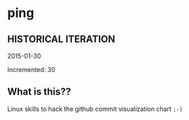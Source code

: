 # ping

## HISTORICAL ITERATION
2015-01-30

Incremented: 30

## What is this?? 
Linux skills to hack the github commit visualization chart `;-)`
